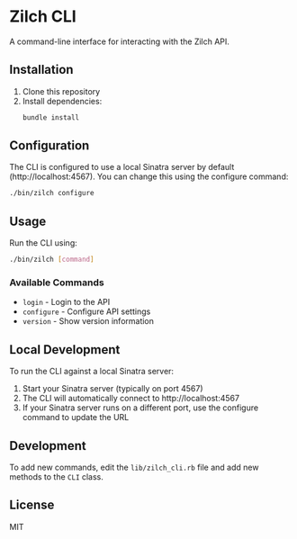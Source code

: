 # Zilch CLI

A command-line interface for interacting with the Zilch API.

## Installation

1. Clone this repository
2. Install dependencies:
   ```bash
   bundle install
   ```

## Configuration

The CLI is configured to use a local Sinatra server by default (http://localhost:4567). You can change this using the configure command:

```bash
./bin/zilch configure
```

## Usage

Run the CLI using:

```bash
./bin/zilch [command]
```

### Available Commands

- `login` - Login to the API
- `configure` - Configure API settings
- `version` - Show version information

## Local Development

To run the CLI against a local Sinatra server:

1. Start your Sinatra server (typically on port 4567)
2. The CLI will automatically connect to http://localhost:4567
3. If your Sinatra server runs on a different port, use the configure command to update the URL

## Development

To add new commands, edit the `lib/zilch_cli.rb` file and add new methods to the `CLI` class.

## License

MIT
